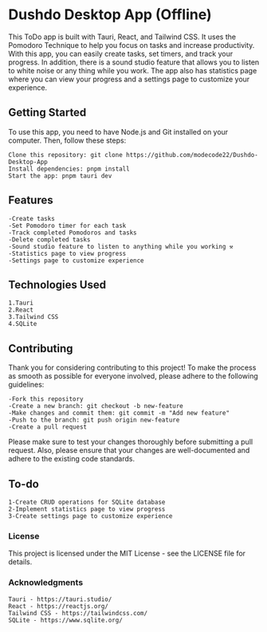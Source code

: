 # Dushdo Desktop App (Offline)

This ToDo app is built with Tauri, React, and Tailwind CSS. It uses the Pomodoro Technique to help you focus on tasks and increase productivity. With this app, you can easily create tasks, set timers, and track your progress. In addition, there is a sound studio feature that allows you to listen to white noise or any thing while you work. The app also has statistics page where you can view your progress and a settings page to customize your experience.

## Getting Started

To use this app, you need to have Node.js and Git installed on your computer. Then, follow these steps:

    Clone this repository: git clone https://github.com/modecode22/Dushdo-Desktop-App
    Install dependencies: pnpm install
    Start the app: pnpm tauri dev

## Features

    -Create tasks 
    -Set Pomodoro timer for each task
    -Track completed Pomodoros and tasks
    -Delete completed tasks
    -Sound studio feature to listen to anything while you working ⚒ 
    -Statistics page to view progress
    -Settings page to customize experience

## Technologies Used

    1.Tauri
    2.React
    3.Tailwind CSS
    4.SQLite

## Contributing

Thank you for considering contributing to this project! To make the process as smooth as possible for everyone involved, please adhere to the following guidelines:

    -Fork this repository
    -Create a new branch: git checkout -b new-feature
    -Make changes and commit them: git commit -m "Add new feature"
    -Push to the branch: git push origin new-feature
    -Create a pull request

Please make sure to test your changes thoroughly before submitting a pull request. Also, please ensure that your changes are well-documented and adhere to the existing code standards.
## To-do

    1-Create CRUD operations for SQLite database
    2-Implement statistics page to view progress
    3-Create settings page to customize experience

### License

This project is licensed under the MIT License - see the LICENSE file for details.
### Acknowledgments

    Tauri - https://tauri.studio/
    React - https://reactjs.org/
    Tailwind CSS - https://tailwindcss.com/
    SQLite - https://www.sqlite.org/
